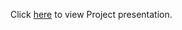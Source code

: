 Click [here](https://docs.google.com/presentation/d/1UvvkDtEzjWrelVnrEsQfNB1vs_my6yGcKtpn7MQcOQ4/edit?usp=sharing) to view Project presentation.
